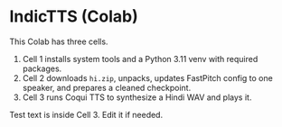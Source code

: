 # IndicTTS (Colab)

This Colab has three cells.

1) Cell 1 installs system tools and a Python 3.11 venv with required packages.  
2) Cell 2 downloads `hi.zip`, unpacks, updates FastPitch config to one speaker, and prepares a cleaned checkpoint.  
3) Cell 3 runs Coqui TTS to synthesize a Hindi WAV and plays it.

Test text is inside Cell 3. Edit it if needed.
